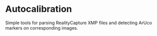 # Autocalibration

Simple tools for parsing RealityCapture XMP files and detecting ArUco markers on corresponding images.
